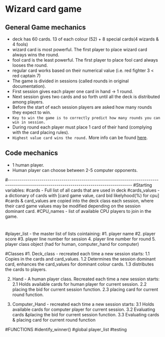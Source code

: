 # Wizard card game

## General Game mechanics

* deck has 60 cards. 13 of each colour (52) + 8 special cards(4 wizards & 4 fools)
* wizard card is most powerful. The first player to place wizard card always wins the round.
* fool card is the least powerful. The first player to place fool card always looses the round.
* regular card works based on their numerical value (i.e. red fighter 3 < red captain 7)
* The game is divided in sessions (called rounds in original documentation). 
* First session gives each player one card in hand -> 1 round. 
* Next session gives two cards and so forth until all the deck is distributed among players.
* Before the start of each session players are asked how many rounds they expect to win.
* `Key to win the game is to correctly predict how many rounds you can win in session.`
* During round each player must place 1 card of their hand (complying with the card placing rules). 
* `Highest value card wins the round.`
More info can be found [here](https://en.wikipedia.org/wiki/Wizard_(card_game)).

## Code mechanics
* 1 human player.
* Human player can choose between 2-5 computer opponents.

#--------------------------------------------------------------------------------------------------------------------------------------------
#Starting variables:
#cards - Full list of all cards that are used in deck
#cards_values - a dictionary of cards with [card game value, card bid likelyhood(%) for cpu]
#cards & card_values are copied into the deck class each session, where their card game values may be modified depending on the session dominant card.
#CPU_names - list of available CPU players to join in the game.
#
#player_list - the master list of lists cointaining:
#1. player name
#2. player score
#3. player line number for session
4. player line number for round
5. player class object (had for human, computer_hand for computer)

#Classes
#1. Deck_class - recreated each time a new session starts: 
 1.1 Copies in the cards and card_values. 
 1.2 Determines the session dominant card, enhances the card_values for dominant colour cards.
 1.3 distributes the cards to players.

 2. Hand - A human player class. Recreated each time a new session starts:
 2.1 Holds available cards for human player for current session.
 2.2 placing the bid for current session function.
 2.3 placing card for current round function.

 3. Computer_Hand - recreated each time a new session starts:
 3.1 Holds available cards for computer player for current session.
 3.2 Evaluating cards &placing the bid for current session function.
 3.3 Evaluating cards & placing card for current round function

#FUNCTIONS
#identify_winner()
#global player_list
#testing
